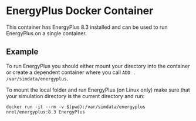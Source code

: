 # EnergyPlus Docker Container

This container has EnergyPlus 8.3 installed and can be used to run EnergyPlus on a single container.

## Example

To run EnergyPlus you should either mount your directory into the container or create a dependent container where you call `ADD . /var/simdata/energyplus`.

To mount the local folder and run EnergyPlus (on Linux only) make sure that your simulation directory is the current directory and run:

```
docker run -it --rm -v $(pwd):/var/simdata/energyplus nrel/energyplus:8.3 EnergyPlus
```
